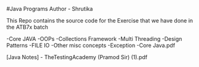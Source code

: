 #Java Programs
Author - Shrutika

This Repo contains the source code for the Exercise that we have done in the ATB7x batch

-Core JAVA
-OOPs
-Collections Framework
-Multi Threading
-Design Patterns
-FILE IO
-Other misc concepts
-Exception
-Core Java.pdf

[Java Notes] - TheTestingAcademy (Pramod Sir) (1).pdf